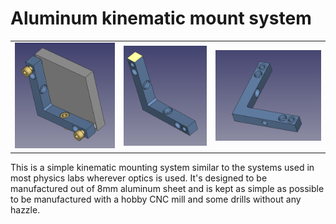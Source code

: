 # Aluminum kinematic mount system

|     |     |     |
| --- | --- | --- |
| ![](https://raw.githubusercontent.com/tspspi/freecadModel/master/OpticalMounts/Aluminum/KinematicMountBase_M4_001.png) | ![](https://raw.githubusercontent.com/tspspi/freecadModel/master/OpticalMounts/Aluminum/KinematicMountBase_M4_002.png) | ![](https://raw.githubusercontent.com/tspspi/freecadModel/master/OpticalMounts/Aluminum/KinematicMountBase_M4_003.png) |

This is a simple kinematic mounting system similar to the systems used in most physics
labs wherever optics is used. It's designed to be manufactured out of 8mm aluminum sheet
and is kept as simple as possible to be manufactured with a hobby CNC mill and some drills
without any hazzle.

